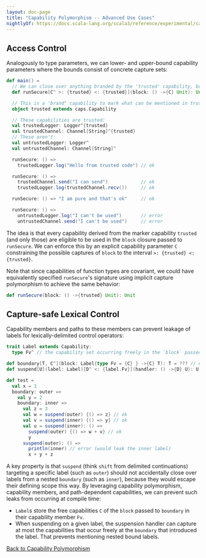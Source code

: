 ```yaml
---
layout: doc-page
title: "Capability Polymorphism -- Advanced Use Cases"
nightlyOf: https://docs.scala-lang.org/scala3/reference/experimental/capture-checking/advanced.html
---
```



## Access Control
Analogously to type parameters, we can lower- and upper-bound capability parameters where the bounds consist of concrete capture sets:
```scala
def main() =
  // We can close over anything branded by the 'trusted' capability, but nothing else
  def runSecure[C^ >: {trusted} <: {trusted}](block: () ->{C} Unit): Unit = ...

  // This is a 'brand" capability to mark what can be mentioned in trusted code
  object trusted extends caps.Capability

  // These capabilities are trusted:
  val trustedLogger: Logger^{trusted}
  val trustedChannel: Channel[String]^{trusted}
  // These aren't:
  val untrustedLogger: Logger^
  val untrustedChannel: Channel[String]^

  runSecure: () =>
    trustedLogger.log("Hello from trusted code") // ok

  runSecure: () =>
    trustedChannel.send("I can send")            // ok
    trustedLogger.log(trustedChannel.recv())     // ok

  runSecure: () => "I am pure and that's ok"     // ok

  runSecure: () =>
    untrustedLogger.log("I can't be used")       // error
    untrustedChannel.send("I can't be used")     // error
```
The idea is that every capability derived from the marker capability `trusted` (and only those) are eligible to be used in the `block` closure
passed to `runSecure`. We can enforce this by an explicit capability parameter `C` constraining the possible captures of `block` to the interval `>: {trusted} <: {trusted}`.

Note that since capabilities of function types are covariant, we could have equivalently specified `runSecure`'s signature using implicit capture polymorphism to achieve the same behavior:
```scala
def runSecure(block: () ->{trusted} Unit): Unit
```

## Capture-safe Lexical Control

Capability members and paths to these members can prevent leakage
of labels for lexically-delimited control operators:
```scala
trait Label extends Capability:
  type Fv^ // the capability set occurring freely in the `block` passed to `boundary` below.

def boundary[T, C^](block: Label{type Fv = {C} } ->{C} T): T = ??? // ensure free caps of label and block match
def suspend[U](label: Label)[D^ <: {label.Fv}](handler: () ->{D} U): U = ??? // may only capture the free capabilities of label

def test =
  val x = 1
  boundary: outer =>
    val y = 2
    boundary: inner =>
      val z = 3
      val w = suspend(outer) {() => z} // ok
      val v = suspend(inner) {() => y} // ok
      val u = suspend(inner): () =>
        suspend(outer) {() => w + v} // ok
        y
      suspend(outer): () =>
        println(inner) // error (would leak the inner label)
        x + y + z
```
A key property is that `suspend` (think `shift` from delimited continuations) targeting a specific label (such as `outer`) should not accidentally close over labels from a nested `boundary` (such as `inner`), because they would escape their defining scope this way.
By leveraging capability polymorphism, capability members, and path-dependent capabilities, we can prevent such leaks from occurring at compile time:

* `Label`s store the free capabilities `C` of the `block` passed to `boundary` in their capability member `Fv`.
* When suspending on a given label, the suspension handler can capture at most the capabilities that occur freely at the `boundary` that introduced the label. That prevents mentioning nested bound labels.

[Back to Capability Polymorphism](polymorphism.md)